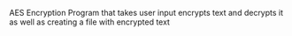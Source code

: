 AES Encryption Program that takes user input encrypts text and decrypts it as well as creating a file with encrypted text
